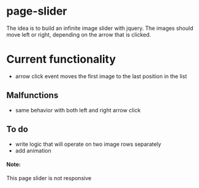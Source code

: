 # page-slider

The idea is to build an infinite image slider with jquery. The images should move left or right, depending on the arrow that is clicked. 


# Current functionality

- arrow click event moves the first image to the last position in the list

## Malfunctions

- same behavior with both left and right arrow click

## To do

- write logic that will operate on two image rows separately
- add animation 

#### Note:
This page slider is not responsive